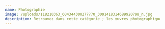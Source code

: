```yaml
---
name: Photographie
image: /uploads/118210363_604344300277770_3091418314689920798_n.jpg
description: Retrouvez dans cette catégorie ; les œuvres photographiques de nos membres
---
```


